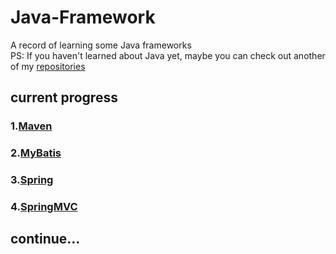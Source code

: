 # Java-Framework

A record of learning some Java frameworks  
PS: If you haven't learned about Java yet, maybe you can check out another of my [repositories](https://github.com/s-chance/Java-Basics)

## current progress

### 1.[Maven](1_Maven/introduce.md)

### 2.[MyBatis](2_MyBatis/introduce.md)

### 3.[Spring](3_Spring/introduce.md)

### 4.[SpringMVC](4_SpringMVC/introduce.md)

## continue...

